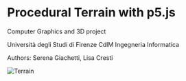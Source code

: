 # Procedural Terrain with p5.js

Computer Graphics and 3D project

Università degli Studi di Firenze
CdlM Ingegneria Informatica

Authors: Serena Giachetti, Lisa Cresti



![Terrain](https://user-images.githubusercontent.com/48995667/141319448-4e7fdd4b-37bc-4904-a3c1-62164343facb.jpeg)
